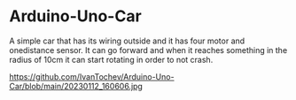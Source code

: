 # Arduino-Uno-Car
A simple car that has its wiring outside and it has four motor and onedistance sensor. It can go forward and when it reaches something in the radius of 10cm it can start rotating  in order to not crash.

<img>https://github.com/IvanTochev/Arduino-Uno-Car/blob/main/20230112_160606.jpg</img>
